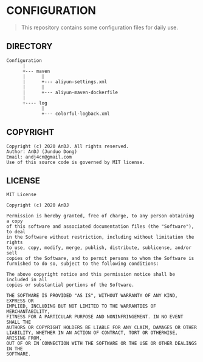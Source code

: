 # CONFIGURATION

> This repository contains some configuration files for daily use. 

## DIRECTORY
    Configuration
          |
          +--- maven
          |      |
          |      +--- aliyun-settings.xml
          |      |
          |      +--- aliyun-maven-dockerfile
          |
          +---- log
                 |
                 +--- colorful-logback.xml
          

## COPYRIGHT

    Copyright (c) 2020 AnDJ. All rights reserved.
    Author: AnDJ (Junduo Dong)
    Email: andj4cn@gmail.com
    Use of this source code is governed by MIT license.
    
## LICENSE

    MIT License
    
    Copyright (c) 2020 AnDJ
    
    Permission is hereby granted, free of charge, to any person obtaining a copy
    of this software and associated documentation files (the "Software"), to deal
    in the Software without restriction, including without limitation the rights
    to use, copy, modify, merge, publish, distribute, sublicense, and/or sell
    copies of the Software, and to permit persons to whom the Software is
    furnished to do so, subject to the following conditions:
    
    The above copyright notice and this permission notice shall be included in all
    copies or substantial portions of the Software.
    
    THE SOFTWARE IS PROVIDED "AS IS", WITHOUT WARRANTY OF ANY KIND, EXPRESS OR
    IMPLIED, INCLUDING BUT NOT LIMITED TO THE WARRANTIES OF MERCHANTABILITY,
    FITNESS FOR A PARTICULAR PURPOSE AND NONINFRINGEMENT. IN NO EVENT SHALL THE
    AUTHORS OR COPYRIGHT HOLDERS BE LIABLE FOR ANY CLAIM, DAMAGES OR OTHER
    LIABILITY, WHETHER IN AN ACTION OF CONTRACT, TORT OR OTHERWISE, ARISING FROM,
    OUT OF OR IN CONNECTION WITH THE SOFTWARE OR THE USE OR OTHER DEALINGS IN THE
    SOFTWARE.
